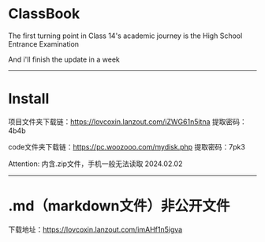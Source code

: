 # ClassBook
The first turning point in Class 14's academic journey is the High School Entrance Examination

And i'll finish the update in a week

---

# Install
项目文件夹下载链：https://lovcoxin.lanzout.com/iZWG61n5itna
提取密码：4b4b

code文件夹下载链：https://pc.woozooo.com/mydisk.php
提取密码：7pk3


Attention: 内含.zip文件，手机一般无法读取
2024.02.02

---

# .md（markdown文件）非公开文件
下载地址：https://lovcoxin.lanzout.com/imAHf1n5igva


